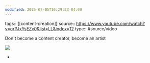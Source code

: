 ```yaml
---
modified: 2025-07-05T16:29:33-04:00
---
```

tags:: [[content-creation]]
source:: https://www.youtube.com/watch?v=orPJxYsEZx0&list=LL&index=12
type:: #source/video

Don't become a content creator, become an artist

![](https://www.youtube.com/watch?v=a0Ai5koQ2p8&list=LL&index=6)


- 